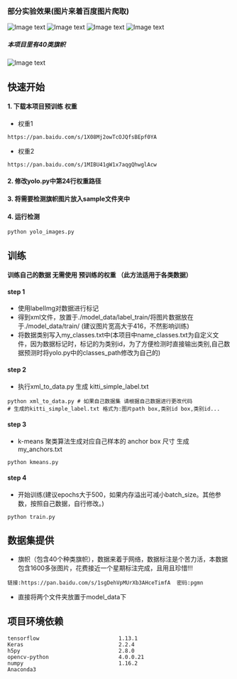 ### 部分实验效果(图片来着百度图片爬取)
![Image text](model_data/Figure_1.png)
![Image text](model_data/Figure_2.png)
![Image text](model_data/Figure_3.png)
![Image text](model_data/Figure_4.png)
##### 本项目里有40类旗帜
![Image text](model_data/classes.png)
## 快速开始
#### 1. 下载本项目预训练 权重
- 权重1
```
https://pan.baidu.com/s/1X08Mj2owTcOJQfsBEpf0YA
```
- 权重2
```
https://pan.baidu.com/s/1MIBU41gW1x7aqgQhwglAcw
```
#### 2. 修改yolo.py中第24行权重路径
#### 3. 将需要检测旗帜图片放入sample文件夹中
#### 4. 运行检测
```
python yolo_images.py
```
## 训练
#### 训练自己的数据 无需使用 预训练的权重 （此方法适用于各类数据）
#### step 1
- 使用labelImg对数据进行标记
- 得到xml文件，放置于./model_data/label_train/将图片数据放在于./model_data/train/
(建议图片宽高大于416，不然影响训练)
- 将数据类别写入my_classes.txt中(本项目中name_classes.txt为自定义文件，因为数据标记时，标记的为类别id，为了方便检测时直接输出类别,自己数据预测时将yolo.py中的classes_path修改为自己的)
#### step 2
- 执行xml_to_data.py 生成 kitti_simple_label.txt
```
python xml_to_data.py # 如果自己数据集 请根据自己数据进行更改代码
# 生成的kitti_simple_label.txt 格式为:图片path box,类别id box,类别id...
```
#### step 3
-  k-means 聚类算法生成对应自己样本的 anchor box 尺寸 生成 my_anchors.txt
```
python kmeans.py
```
#### step 4
- 开始训练(建议epochs大于500，如果内存溢出可减小batch_size。其他参数，按照自己数据，自行修改。)
```
python train.py
```

## 数据集提供
- 旗帜（包含40个种类旗帜），数据来着于网络，数据标注是个苦力活，本数据包含1600多张图片，花费接近一个星期标注完成，且用且珍惜!!!
```
链接:https://pan.baidu.com/s/1sgDehVpMUrXb3AHceTimfA  密码:pgmn
```
- 直接将两个文件夹放置于model_data下
## 项目环境依赖
```
tensorflow                         1.13.1    
Keras                              2.2.4  
h5py                               2.8.0 
opencv-python                      4.0.0.21  
numpy                              1.16.2  
Anaconda3
```
